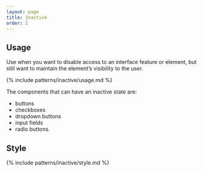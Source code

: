 ```yaml
---
layout: page
title: Inactive
order: 2
---
```


## Usage

Use when you want to disable access to an interface feature or element, but still want to maintain the element’s visibility to the user.

{% include patterns/inactive/usage.md %}

The components that can have an inactive state are:

* buttons
* checkboxes
* dropdown buttons
* input fields
* radio buttons.

## Style

{% include patterns/inactive/style.md %}

